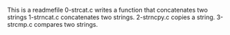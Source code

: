 This is a readmefile
0-strcat.c writes a function that concatenates two strings
1-strncat.c  concatenates two strings.
2-strncpy.c copies a string.
3-strcmp.c compares two strings.
